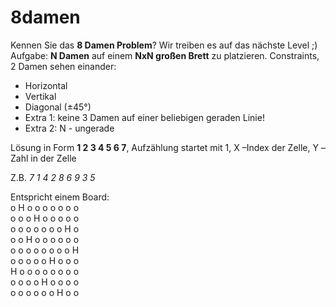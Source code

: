 # 8damen
Kennen Sie das **8 Damen Problem**? 
Wir treiben es auf das nächste Level ;) 
Aufgabe: **N Damen** auf einem **NxN großen Brett** zu platzieren.
Constraints, 2 Damen sehen einander: 
*	Horizontal
*	Vertikal
*	Diagonal (±45°) 
*	Extra 1: keine 3 Damen auf einer beliebigen geraden Linie!
*	Extra 2: N - ungerade
 
Lösung in Form **1 2 3 4 5 6 7**, Aufzählung startet mit 1, X –Index der Zelle, Y –Zahl in der Zelle 

Z.B. 
*7 1 4 2 8 6 9 3 5*

Entspricht einem Board:  
o H o o o o o o o  
o o o H o o o o o  
o o o o o o o H o  
o o H o o o o o o  
o o o o o o o o H  
o o o o o H o o o  
H o o o o o o o o  
o o o o H o o o o  
o o o o o o H o o  
